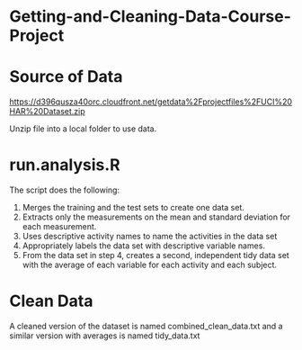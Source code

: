 Getting-and-Cleaning-Data-Course-Project
========================================
Source of Data
========================================
https://d396qusza40orc.cloudfront.net/getdata%2Fprojectfiles%2FUCI%20HAR%20Dataset.zip 

Unzip file into a local folder to use data. 

run.analysis.R
========================================
The script does the following:

1. Merges the training and the test sets to create one data set.
2. Extracts only the measurements on the mean and standard deviation for each measurement. 
3. Uses descriptive activity names to name the activities in the data set
4. Appropriately labels the data set with descriptive variable names. 
5. From the data set in step 4, creates a second, independent tidy data set with the average of each variable for each activity and each subject.

Clean Data
========================================
A cleaned version of the dataset is named combined_clean_data.txt and a similar version with averages is named tidy_data.txt 
